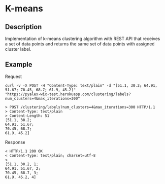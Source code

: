 # K-means

## Description

Implementation of k-means clustering algorithm with REST API
that receives a set of data points and returns the same set of data points with assigned
cluster label.

## Example

Request
```
curl -v -X POST -H "Content-Type: text/plain" -d "[51.1, 30.2; 64.91, 51.67; 70.45, 68.7; 61.9, 45.2]"
"https://pyalex-wix-test.herokuapp.com/clustering/labels?num_clusters=4&max_iterations=300"

> POST /clustering/labels?num_clusters=4&max_iterations=300 HTTP/1.1
> Content-Type: text/plain
> Content-Length: 51
[51.1, 30.2;
64.91, 51.67;
70.45, 68.7;
61.9, 45.2]
```

Response

```
< HTTP/1.1 200 OK
< Content-Type: text/plain; charset=utf-8
<
[51.1, 30.2, 1;
64.91, 51.67, 2;
70.45, 68.7, 3;
61.9, 45.2, 4]
```
